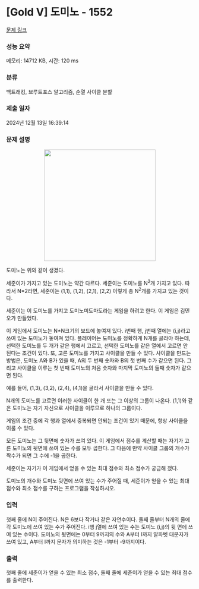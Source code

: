 # [Gold V] 도미노 - 1552 

[문제 링크](https://www.acmicpc.net/problem/1552) 

### 성능 요약

메모리: 14712 KB, 시간: 120 ms

### 분류

백트래킹, 브루트포스 알고리즘, 순열 사이클 분할

### 제출 일자

2024년 12월 13일 16:39:14

### 문제 설명

<p style="text-align: center;"><img alt="" height="300" src="https://www.acmicpc.net/upload/201004/do.png" width="300"></p>

<p>도미노는 위와 같이 생겼다.</p>

<p>세준이가 가지고 있는 도미노는 약간 다르다. 세준이는 도미노를 N<sup>2</sup>개 가지고 있다. 따라서 N=2라면, 세준이는 (1,1), (1,2), (2,1), (2,2) 이렇게 총 N<sup>2</sup>개를 가지고 있는 것이다.</p>

<p>세준이는 이 도미노를 가지고 도미노미도마도라는 게임을 하려고 한다. 이 게임은 김민오가 만들었다.</p>

<p>이 게임에서 도미노는 N*N크기의 보드에 놓여져 있다. i번째 행, j번째 열에는 (i,j)라고 쓰여 있는 도미노가 놓여져 있다. 플레이어는 도미노를 정확하게 N개를 골라야 하는데, 선택한 도미노를 두 개가 같은 행에서 고르고, 선택한 도미노를 같은 열에서 고르면 안 된다는 조건이 있다. 또, 고른 도미노를 가지고 사이클을 만들 수 있다. 사이클을 만드는 방법은, 도미노 A와 B가 있을 때, A의 두 번째 숫자와 B의 첫 번째 수가 같으면 된다. 그리고 사이클을 이루는 첫 번째 도미노의 처음 숫자와 마지막 도미노의 둘째 숫자가 같으면 된다.</p>

<p>예를 들어, (1,3), (3,2), (2,4), (4,1)을 골라서 사이클을 만들 수 있다.</p>

<p>N개의 도미노를 고르면 이러한 사이클이 한 개 또는 그 이상의 그룹이 나온다. (1,1)와 같은 도미노는 자기 자신으로 사이클을 이루므로 하나의 그룹이다.</p>

<p>게임의 조건 중에 각 행과 열에서 중복되면 안되는 조건이 있기 때문에, 항상 사이클을 이룰 수 있다.</p>

<p>모든 도미노는 그 뒷면에 숫자가 쓰여 있다. 이 게임에서 점수를 계산할 때는 자기가 고른 도미노의 뒷면에 쓰여 있는 수를 모두 곱한다. 그 다음에 만약 사이클 그룹의 개수가 짝수가 되면 그 수에 -1을 곱한다.</p>

<p>세준이는 자기가 이 게임에서 얻을 수 있는 최대 점수와 최소 점수가 궁금해 졌다.</p>

<p>도미노의 개수와 도미노 뒷면에 쓰여 있는 수가 주어질 때, 세준이가 얻을 수 있는 최대 점수와 최소 점수를 구하는 프로그램을 작성하시오.</p>

### 입력 

 <p>첫째 줄에 N이 주어진다. N은 6보다 작거나 같은 자연수이다. 둘째 줄부터 N개의 줄에 각 도미노에 쓰여 있는 수가 주어진다. i행 j열에 쓰여 있는 수는 도미노 (i,j)의 뒷 면에 쓰여 있는 수이다. 도미노의 뒷면에는 0부터 9까지의 수와 A부터 I까지 알파벳 대문자가 쓰여 있고, A부터 I까지 문자가 의미하는 것은 -1부터 -9까지이다.</p>

### 출력 

 <p>첫째 줄에 세준이가 얻을 수 있는 최소 점수, 둘째 줄에 세준이가 얻을 수 있는 최대 점수를 출력한다.</p>

